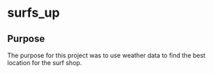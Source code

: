 # surfs_up

## Purpose
The purpose for this project was to use weather data to find the best location for the surf shop.
